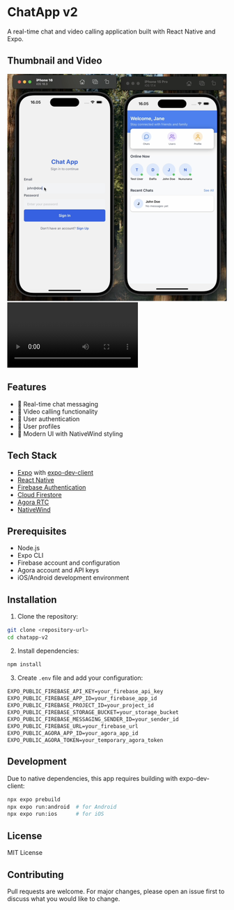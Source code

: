 # ChatApp v2

A real-time chat and video calling application built with React Native and Expo.

## Thumbnail and Video

![Thumbnail](https://github.com/daft2/chatapp-v2/blob/master/demo/thumbnail.png)
![Video File](https://github.com/daft/chatapp-v2/demo/demo.mov)

## Features

- 💬 Real-time chat messaging
- 📱 Video calling functionality
- 🔐 User authentication
- 👤 User profiles
- 🎨 Modern UI with NativeWind styling

## Tech Stack

- [Expo](https://expo.dev/) with [expo-dev-client](https://docs.expo.dev/development/getting-started/)
- [React Native](https://reactnative.dev/)
- [Firebase Authentication](https://firebase.google.com/docs/auth)
- [Cloud Firestore](https://firebase.google.com/docs/firestore)
- [Agora RTC](https://www.agora.io/)
- [NativeWind](https://www.nativewind.dev/)

## Prerequisites

- Node.js
- Expo CLI
- Firebase account and configuration
- Agora account and API keys
- iOS/Android development environment

## Installation

1. Clone the repository:

```bash
git clone <repository-url>
cd chatapp-v2
```

2. Install dependencies:

```bash
npm install
```

3. Create `.env` file and add your configuration:

```
EXPO_PUBLIC_FIREBASE_API_KEY=your_firebase_api_key
EXPO_PUBLIC_FIREBASE_APP_ID=your_firebase_app_id
EXPO_PUBLIC_FIREBASE_PROJECT_ID=your_project_id
EXPO_PUBLIC_FIREBASE_STORAGE_BUCKET=your_storage_bucket
EXPO_PUBLIC_FIREBASE_MESSAGING_SENDER_ID=your_sender_id
EXPO_PUBLIC_FIREBASE_URL=your_firebase_url
EXPO_PUBLIC_AGORA_APP_ID=your_agora_app_id
EXPO_PUBLIC_AGORA_TOKEN=your_temporary_agora_token
```

## Development

Due to native dependencies, this app requires building with expo-dev-client:

```bash
npx expo prebuild
npx expo run:android  # for Android
npx expo run:ios      # for iOS
```

## License

MIT License

## Contributing

Pull requests are welcome. For major changes, please open an issue first to discuss what you would like to change.
